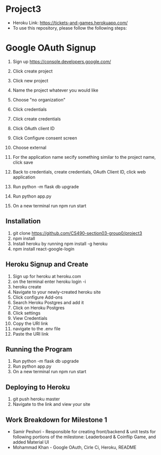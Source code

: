 # Project3

* Heroku Link: https://tickets-and-games.herokuapp.com/
* To use this repository, please follow the following steps:

# Google OAuth Signup

1) Sign up https://console.developers.google.com/
2) Click create project
3) Click new project
4) Name the project whatever you would like
5) Choose "no organization"
6) Click credentials
7) Click create credentials
8) Click OAuth client ID
9) Click Configure consent screen
10) Choose external
11) For the application name secify something similar to the project name, click save
12) Back to credentials, create credentials, OAuth Client ID, click web application 


1) Run python -m flask db upgrade
2) Run python app.py
3) On a new terminal run npm run start

## Installation 

1) git clone https://github.com/CS490-section03-group0/project3
2) npm install
3) Install heroku by running npm install -g heroku
4) npm install react-google-login

## Heroku Signup and Create

1) Sign up for heroku at heroku.com
2) on the terminal enter heroku login -i
4) heroku create
5) Navigate to your newly-created heroku site
6) Click configure Add-ons
7) Search Heroku Postgres and add it
8) Click on Heroku Postgres 
9) Click settings 
10) View Credentials
11) Copy the URI link
12) navigate to the .env file
13) Paste the URI link 

## Running the Program

1) Run python -m flask db upgrade
2) Run python app.py
3) On a new terminal run npm run start

## Deploying to Heroku

1) git push heroku master
2) Navigate to the link and view your site

## Work Breakdown for Milestone 1 

* Samir Peshori - Responsible for creating front/backend & unit tests for following portions of the milestone: Leaderboard & Coinflip Game, and added Material UI
* Mohammad Khan - Google OAuth, Cirle Ci, Heroku, README
